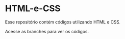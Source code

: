 # HTML-e-CSS
Esse repositório contém códigos utilizando HTML e CSS.

Acesse as branches para ver os códigos.
